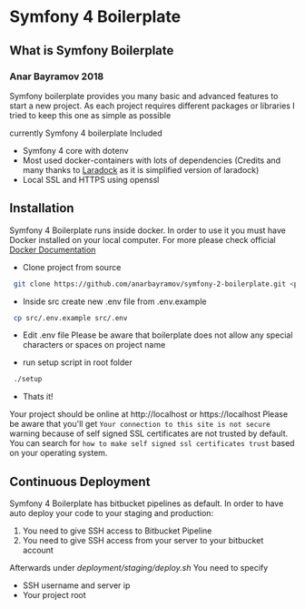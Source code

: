 # Symfony 4 Boilerplate

## What is Symfony Boilerplate

### Anar Bayramov 2018

Symfony boilerplate provides you many basic and advanced features to start a new project.
As each project requires different packages or libraries I tried to keep this one as simple as possible

currently Symfony 4 boilerplate Included

* Symfony 4 core with dotenv
* Most used docker-containers with lots of dependencies (Credits and many thanks to [Laradock](https://github.com/laradock/laradock) as it is simplified version of laradock)
* Local SSL and HTTPS using openssl



## Installation

Symfony 4 Boilerplate runs inside docker. In order to use it you must have Docker installed on your local computer. For more please check official [Docker Documentation](https://docs.docker.com/install)



* Clone project from source

```bash
 git clone https://github.com/anarbayramov/symfony-2-boilerplate.git <project-name>
```
* Inside src create new .env file from .env.example
```bash
 cp src/.env.example src/.env
```

* Edit .env file Please be aware that boilerplate does not allow any special characters or spaces on project name

* run setup script in root folder

```bash
 ./setup
```
* Thats it!

Your project should be online at http://localhost or https://localhost
Please be aware that you'll get `Your connection to this site is not secure` warning because of self signed SSL certificates are not trusted by default. You can search for `how to make self signed ssl certificates trust` based on your operating system.



## Continuous Deployment

Symfony 4 Boilerplate has bitbucket pipelines as default. In order to have auto deploy your code to your staging and production:
1) You need to give SSH access to Bitbucket Pipeline
2) You need to give SSH access from your server to your bitbucket account

Afterwards under *deployment/staging/deploy.sh* You need to specify
* SSH username and server ip
* Your project root
